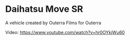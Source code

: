 # Daihatsu Move SR
A vehicle created by Outerra Films for Outerra

Video: https://www.youtube.com/watch?v=hr0OYkjWu60
